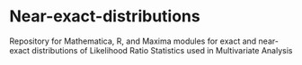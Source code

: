 # Near-exact-distributions
Repository for Mathematica, R, and Maxima modules for exact and near-exact distributions of Likelihood Ratio Statistics used in Multivariate Analysis

